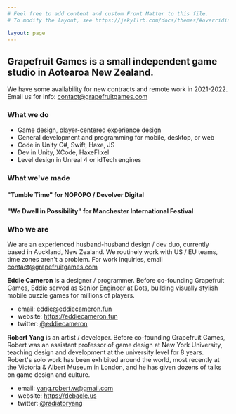 ```yaml
---
# Feel free to add content and custom Front Matter to this file.
# To modify the layout, see https://jekyllrb.com/docs/themes/#overriding-theme-defaults

layout: page
---
```


## Grapefruit Games is a small independent game studio in Aotearoa New Zealand.

We have some availability for new contracts and remote work in 2021-2022. Email us for info: contact@grapefruitgames.com

### What we do
- Game design, player-centered experience design
- General development and programming for mobile, desktop, or web
- Code in Unity C#, Swift, Haxe, JS
- Dev in Unity, XCode, HaxeFlixel
- Level design in Unreal 4 or idTech engines


### What we've made

#### "Tumble Time" for NOPOPO / Devolver Digital

#### "We Dwell in Possibility" for Manchester International Festival


### Who we are

We are an experienced husband-husband design / dev duo, currently based in Auckland, New Zealand. We routinely work with US / EU teams, time zones aren't a problem. For work inquiries, email contact@grapefruitgames.com

**Eddie Cameron** is a designer / programmer. Before co-founding Grapefruit Games, Eddie served as Senior Engineer at Dots, building visually stylish mobile puzzle games for millions of players.
- email: eddie@eddiecameron.fun
- website: https://eddiecameron.fun
- twitter: [@eddiecameron](https://twitter.com/eddiecameron)

**Robert Yang** is an artist / developer. Before co-founding Grapefruit Games, Robert was an assistant professor of game design at New York University, teaching design and development at the university level for 8 years. Robert's solo work has been exhibited around the world, most recently at the Victoria & Albert Museum in London, and he has given dozens of talks on game design and culture.
- email: yang.robert.w@gmail.com
- website: https://debacle.us
- twitter: [@radiatoryang](https://twitter.com/radiatoryang)
